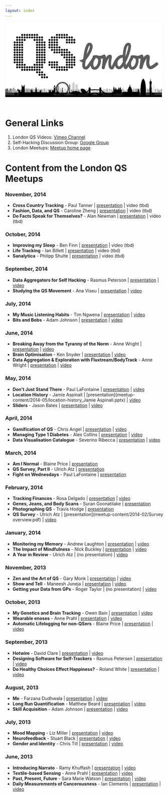 ```yaml
---
layout: index
---
```



![ ](https://github.com/londonqs/qs/raw/master/assets/qs-london.png)

# General Links

1. London QS Videos: [Vimeo Channel](https://vimeo.com/channels/londonqs)
1. Self-Hacking Discussion Group: [Google Group](https://groups.google.com/forum/#!forum/self-hacking)
1. London Meetups: [Meetup home page](http://www.meetup.com/LondonQS/)


# Content from the London QS Meetups

### November, 2014 ###

- **Cross Country Tracking** - Paul Tanner | [presentation](meetup-content/2014-11/cross-country-tracking.odp) | video (tbd)
- **Fashion, Data, and QS** - Caroline Zheng | [presentation](meetup-content/2014-11/fashion-data-and-qs.pdf) |  video (tbd) 
- **Do Facts Speak for Themselves?** - Alan Newman | [presentation](meetup-content/2014-11/do-facts-speak-for-themselves.pptx) |  video (tbd)

### October, 2014 ###

- **Improving my Sleep** - Ben Finn | [presentation](meetup-content/2014-10/qs-sleep.pptx) | video (tbd)
- **Life Tracking** - Ian Billett | [presentation](meetup-content/2014-10/life-track.pptx) |  video (tbd) 
- **Sanalytica** - Philipp Shulte | [presentation](meetup-content/2014-10/sanalytica.pdf) |  video (tbd)

### September, 2014

- **Data Aggregators for Self Hacking** - Rasmus Peterson | [presentation](meetup-content/2014-09/qs-data-aggregators.pdf) | [video](https://vimeo.com/112676310)
- **Studying the QS Movement** - Ana Viseu | [presentation](meetup-content/2014-09/AnnViseuPresentation.pptx) |  [video](https://vimeo.com/112676105)

### July, 2014 ###

- **My Music Listening Habits** - Tim Ngwena | [presentation](meetup-content/2014-07/my-music-listening-habits.pptx) | [video](https://vimeo.com/106694186)
- **Bits and Bobs** - Adam Johnson | [presentation](https://github.com/adamchainz/qs-talk-bits-and-bobs/blob/master/Bits-and-Bobs.pdf?raw=true) |  [video](https://vimeo.com/106720029)


### June, 2014 ###
- **Breaking Away from the Tyranny of the Norm** - Anne Wright | [presentation](meetup-content/2014-06/anne-wright-presentation-material.zip) | [video](https://vimeo.com/channels/londonqs/99520681)
- **Brain Optimisation** - Ken Snyder | [presentation](meetup-content/2014-06/hacking-brain-health.key) | [video](https://vimeo.com/100057325)
- **Data Aggregation & Exploration with Fluxtream/BodyTrack** - Anne Wright | [presentation](meetup-content/2014-06/anne-wright-presentation-material.zip) | [video](https://vimeo.com/channels/londonqs/102604323)

### May, 2014 ###
- **Don't Just Stand There** - Paul LaFontaine | [presentation](meetup-content/2014-05/dont-just-stand-there_Paul-LaFontaine.pptx) | [video](https://vimeo.com/99484388)
- **Location History** - Jamie Aspinall  | [presentation](meetup-content/2014-05/location-history_Jamie Aspinall.pptx)  | [video](https://vimeo.com/99571921)
- **Sliders** - Jason Bates | [presentation](meetup-content/2014-05/sliders-jason-bates.pptx)  | [video](https://vimeo.com/99520680)


### April, 2014 ###
- **Gamification of QS** - Chris Angel | [presentation](meetup-content/2014-04/chris-angel-gameification-of-qs.pptx) | [video](https://vimeo.com/94897659)
- **Managing Type 1 Diabetes** - Alex Collins  | [presentation](meetup-content/2014-04/alex-collins-managing-diabetes.pptx)  | [video](https://vimeo.com/94897658)
- **Data Visualisation Catalogue** - Severino Ribecca | [presentation](meetup-content/2014-04/severino-ribecca-data-visualisation.key)  | [video](https://vimeo.com/95123494)


### March, 2014
- **Am I Normal** - Blaine Price | [presentation](meetup-content/2014-03/am-i-normal.pdf)
- **QS Survey, Part II** - Ulrich Atz  | [presentation](meetup-content/2014-03/qs-survey-2.pptx)
- **Fight on Wednesdays** - Paul LaFontaine | [presentation](meetup-content/2014-03/fight-on-wednesdays.pptx)


### February, 2014 ###
- **Tracking Finances** - Rosa Delgado | [presentation](meetup-content/2014-02/tracking-finances.pptx) | [video](https://vimeo.com/88398097)
- **Genes, Jeans, and Body Scans** - Suran Goonatilake  | [presentation](meetup-content/2014-02/genes-jeans-body-scans.pptx)
- **Photographing QS** - Travis Hodge | [presentation](meetup-content/2014-02/travis-hodges.ppt)
- **QS Survey** - Ulrich Atz | [presentation](meetup-content/2014-02/Survey overview.pdf) | [video](https://vimeo.com/88398261)

### January, 2014
- **Monitoring my Memory** - Andrew Laughton | [presentation](meetup-content/2014-01/monitoring-memory.pptx) | [video](https://vimeo.com/86875935)
- **The Impact of Mindfulness** - Nick Buckley | [presentation](meetup-content/2014-01/impact-of-mindfulness.pptx) | [video](https://vimeo.com/86875937)
- **A Year in Review** - Ulrich Atz | (no presentation) | [video](https://vimeo.com/86875938)

### November, 2013
- **Zen and the Art of QS** - Gary Monk | [presentation](meetup-content/2013-11/gary-monk.pptx) | [video](https://vimeo.com/83913668)
- **Show and Tell** - Maneesh Juneja | [presentation](meetup-content/2013-11/maneesh-juneja.pptx) | [video](https://vimeo.com/83927066)
- **Getting your Data from GPs** - Roger Taylor | (no presentation) | [video](https://vimeo.com/84108445)

### October, 2013
- **My Genetics and Brain Tracking** - Owen Bain | [presentation](meetup-content/2013-10/owen-bain.pptx) | [video](https://vimeo.com/79040232)
- **Wearable enoses** - Anne Prahl | [presentation](meetup-content/2013-10/anne-prahl.pdf) | [video](https://vimeo.com/79009267)
- **Automatic Lifelogging for non-QSers** - Blaine Price | [presentation](meetup-content/2013-10/blaine-price.pptx) | [video](https://vimeo.com/79026657)

### September, 2013
- **Hotwire** - David Clare | [presentation](meetup-content/2013-09/hotwire.pdf) | [video](https://vimeo.com/78050329)
- **Designing Software for Self-Trackers** - Rasmus Petersen | [presentation](meetup-content/2013-09/rasmus-petersen.pdf) | [video](https://vimeo.com/77986003)
- **Do Healthy Choices Effect Happiness?** - Roland White | [presentation](meetup-content/2013-09/roland-white.ppt) | [video](https://vimeo.com/77986002)

### August, 2013

- **Me** - Farzana Dudhwala | [presentation](meetup-content/2013-08/ME_-_Farzana_Dudhwala.pdf) | [video](https://vimeo.com/73598429)
- **Long Run Quantification** - Matthew Beard | [presentation](meetup-content/2013-08/Long_Run_Quantification_-_Matthew_Beard.pptx) | [video](https://vimeo.com/74067335)
- **Skill Acquisition** - Adam Johnson | [presentation](meetup-content/2013-08/Skill_Acquisition_-_Adam_Johnson.pdf) | [video](https://vimeo.com/75485713)

### July, 2013

- **Mood Mapping** - Liz Miller | [presentation](meetup-content/2013-07/Mood_Mapping_-_Liz_Miller.ppt) | [video](https://vimeo.com/71776733)
- **Neurofeedback** - Stuart Black | [presentation](meetup-content/2013-07/Neurofeedback_-_My_Story_-_Stuart_Black.pptx) | [video](https://vimeo.com/channels/londonqs/71735867)
- **Gender and Identity** - Chris Till | [presentation](meetup-content/2013-07/Quantified_Self,_Gender_and_Identity_-_Chris_Till.pptx) | [video](https://vimeo.com/71800389)

### June, 2013

- **Introducing Narrato** - Ramy Khuffash | [presentation](meetup-content/2013-06/Introducing_Narrato_-_Ramy_Khuffash.pdf) | [video](https://vimeo.com/68964779)
- **Textile-based Sensing** - Anne Prahl | [presentation](meetup-content/2013-06/Textile-based_Sensing_-_Anne_Prahl.pdf) | [video](https://vimeo.com/68775423)
- **Past, Present, Future** - Sara Marie Watson | [presentation](meetup-content/2013-06/Past,_Present,_Future_-_Sara_Marie_Watson.key) | [video](https://vimeo.com/68913267)
- **Daily Measurements of Cancerousness** - Ian Clements | [presentation](meetup-content/2013-06/Daily_Measurements_of_Cancerousness_-_Ian_Clements.pptx) | [video](https://vimeo.com/68941583)
